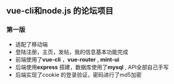 ## vue-cli和node.js 的论坛项目 

### 第一版

- 适配了移动端
- 登陆注册，主页，发帖，我的信息基本功能完成
- 前端使用了**vue-cli** ，**vue-router** , **mint-ui** 
- 后端使用**express** 搭建，数据库使用了**mysql** , API全部自己手写
- 后端实现了cookie 的登录验证，密码进行了md5加密

